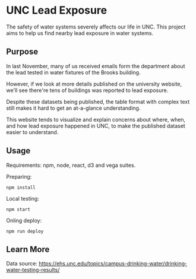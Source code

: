 # UNC Lead Exposure

The safety of water systems severely affects our life in UNC.
This project aims to help us find nearby lead exposure in water systems.

## Purpose

In last November, many of us received emails form the department about the lead tested in water fixtures of the Brooks building.

However, if we look at more details published on the university website, we'll see there're tens of buildings was reported to lead exposure.

Despite these datasets being published, the table format with complex text still makes it hard to get an at-a-glance understanding.

This website tends to visualize and explain concerns about where, when, and how lead exposure happened in UNC, to make the published dataset easier to understand.

## Usage

Requirements: npm, node, react, d3 and vega suites.

Preparing:
```
npm install
```

Local testing:
```
npm start
```

Onling deploy:
```
npm run deploy
```


## Learn More

Data source: https://ehs.unc.edu/topics/campus-drinking-water/drinking-water-testing-results/